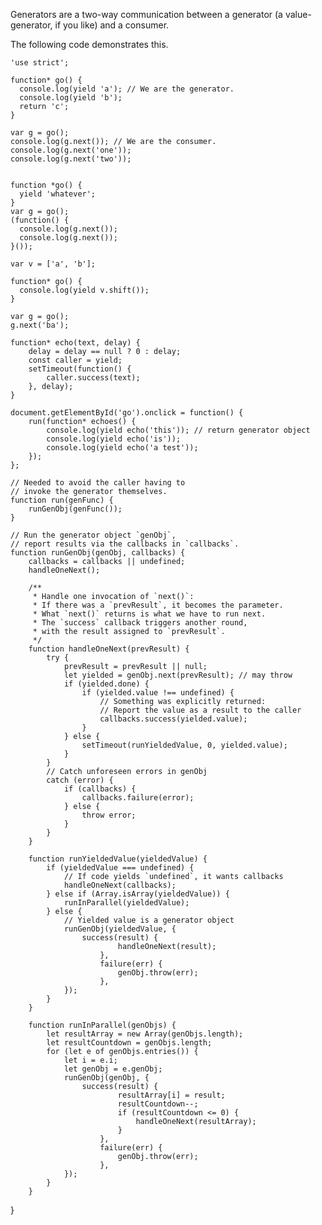 

Generators are a two-way communication between a 
generator (a value-generator, if you like) and a consumer.

The following code demonstrates this.

    'use strict';
    
    function* go() {
      console.log(yield 'a'); // We are the generator.
      console.log(yield 'b');
      return 'c';
    }
    
    var g = go();
    console.log(g.next()); // We are the consumer.
    console.log(g.next('one'));
    console.log(g.next('two')); 


    function *go() {
      yield 'whatever';
    }
    var g = go();
    (function() {
      console.log(g.next()); 
      console.log(g.next()); 
    }());
    
    var v = ['a', 'b'];
    
    function* go() {
      console.log(yield v.shift());
    }
    
    var g = go();
    g.next('ba');
    
    function* echo(text, delay) {
        delay = delay == null ? 0 : delay;
        const caller = yield;
        setTimeout(function() {
            caller.success(text);
        }, delay);
    }
    
    document.getElementById('go').onclick = function() {
        run(function* echoes() {
            console.log(yield echo('this')); // return generator object
            console.log(yield echo('is'));
            console.log(yield echo('a test'));
        });
    };
    
    // Needed to avoid the caller having to 
    // invoke the generator themselves.
    function run(genFunc) {
        runGenObj(genFunc());
    }
    
    // Run the generator object `genObj`, 
    // report results via the callbacks in `callbacks`.
    function runGenObj(genObj, callbacks) {
        callbacks = callbacks || undefined;
        handleOneNext();
    
        /**
         * Handle one invocation of `next()`:
         * If there was a `prevResult`, it becomes the parameter.
         * What `next()` returns is what we have to run next.
         * The `success` callback triggers another round,
         * with the result assigned to `prevResult`.
         */
        function handleOneNext(prevResult) {
            try {
                prevResult = prevResult || null;
                let yielded = genObj.next(prevResult); // may throw
                if (yielded.done) {
                    if (yielded.value !== undefined) {
                        // Something was explicitly returned:
                        // Report the value as a result to the caller
                        callbacks.success(yielded.value);
                    }
                } else {
                    setTimeout(runYieldedValue, 0, yielded.value);
                }
            }
            // Catch unforeseen errors in genObj
            catch (error) {
                if (callbacks) {
                    callbacks.failure(error);
                } else {
                    throw error;
                }
            }
        }
    
        function runYieldedValue(yieldedValue) {
            if (yieldedValue === undefined) {
                // If code yields `undefined`, it wants callbacks
                handleOneNext(callbacks);
            } else if (Array.isArray(yieldedValue)) {
                runInParallel(yieldedValue);
            } else {
                // Yielded value is a generator object
                runGenObj(yieldedValue, {
                    success(result) {
                            handleOneNext(result);
                        },
                        failure(err) {
                            genObj.throw(err);
                        },
                });
            }
        }
    
        function runInParallel(genObjs) {
            let resultArray = new Array(genObjs.length);
            let resultCountdown = genObjs.length;
            for (let e of genObjs.entries()) {
                let i = e.i;
                let genObj = e.genObj;
                runGenObj(genObj, {
                    success(result) {
                            resultArray[i] = result;
                            resultCountdown--;
                            if (resultCountdown <= 0) {
                                handleOneNext(resultArray);
                            }
                        },
                        failure(err) {
                            genObj.throw(err);
                        },
                });
            }
        }
}

